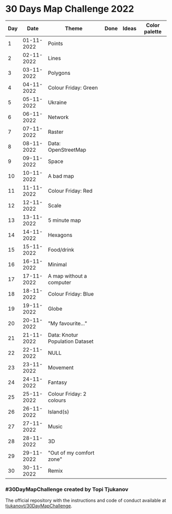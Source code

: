 # 30 Days Map Challenge 2022 


|Day|Date|Theme|Done|Ideas|Color palette|
|---|----|-----|----|-----|-------------|
1|01-11-2022|Points||||
2|02-11-2022|Lines||||
3|03-11-2022|Polygons||||
4|04-11-2022|Colour Friday: Green||||
5|05-11-2022|Ukraine||||
6|06-11-2022|Network||||
7|07-11-2022|Raster||||
8|08-11-2022|Data: OpenStreetMap||||
9|09-11-2022|Space||||
10|10-11-2022|A bad map||||
11|11-11-2022|Colour Friday: Red||||
12|12-11-2022|Scale||||
13|13-11-2022|5 minute map||||
14|14-11-2022|Hexagons||||
15|15-11-2022|Food/drink||||
16|16-11-2022|Minimal||||
17|17-11-2022|A map without a computer||||
18|18-11-2022|Colour Friday: Blue||||
19|19-11-2022|Globe||||
20|20-11-2022|"My favourite..."||||
21|21-11-2022|Data: Knotur Population Dataset||||
22|22-11-2022|NULL||||
23|23-11-2022|Movement||||
24|24-11-2022|Fantasy||||
25|25-11-2022|Colour Friday: 2 colours||||
26|26-11-2022|Island(s)||||
27|27-11-2022|Music||||
28|28-11-2022|3D||||
29|29-11-2022|"Out of my comfort zone"||||
30|30-11-2022|Remix||||


### #30DayMapChallenge created by Topi Tjukanov

The official repository with the instructions and code of conduct available at [tjukanovt/30DayMapChallenge](https://github.com/tjukanovt/30DayMapChallenge).
